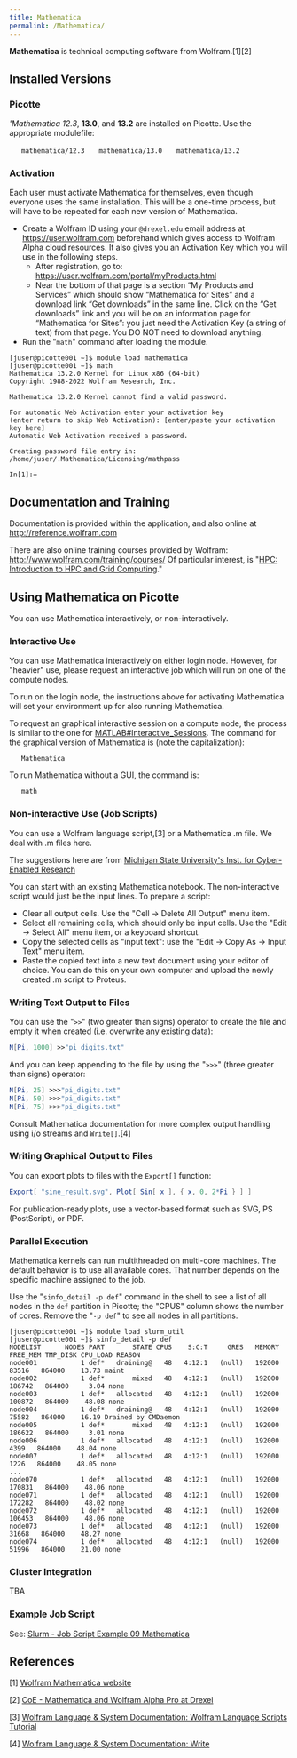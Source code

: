 ```yaml
---
title: Mathematica
permalink: /Mathematica/
---
```


**Mathematica** is technical computing software from Wolfram.[1][2]

Installed Versions
------------------

### Picotte

*'Mathematica 12.3*, **13.0**, and **13.2** are installed on Picotte.
Use the appropriate modulefile:

`   mathematica/12.3`
`   mathematica/13.0`
`   mathematica/13.2`

### Activation

Each user must activate Mathematica for themselves, even though everyone
uses the same installation. This will be a one-time process, but will
have to be repeated for each new version of Mathematica.

-   Create a Wolfram ID using your `@drexel.edu` email address at
    <https://user.wolfram.com> beforehand which gives access to Wolfram
    Alpha cloud resources. It also gives you an Activation Key which you
    will use in the following steps.
    -   After registration, go to:
        <https://user.wolfram.com/portal/myProducts.html>
    -   Near the bottom of that page is a section “My Products and
        Services” which should show “Mathematica for Sites” and a
        download link “Get downloads” in the same line. Click on the
        “Get downloads” link and you will be on an information page for
        “Mathematica for Sites”: you just need the Activation Key (a
        string of text) from that page. You DO NOT need to download
        anything.
-   Run the "`math`" command after loading the module.

``` text
[juser@picotte001 ~]$ module load mathematica
[juser@picotte001 ~]$ math
Mathematica 13.2.0 Kernel for Linux x86 (64-bit)
Copyright 1988-2022 Wolfram Research, Inc.

Mathematica 13.2.0 Kernel cannot find a valid password.

For automatic Web Activation enter your activation key
(enter return to skip Web Activation): [enter/paste your activation key here]
Automatic Web Activation received a password.

Creating password file entry in:
/home/juser/.Mathematica/Licensing/mathpass

In[1]:=
```

Documentation and Training
--------------------------

Documentation is provided within the application, and also online at
<http://reference.wolfram.com>

There are also online training courses provided by Wolfram:
<http://www.wolfram.com/training/courses/> Of particular interest, is
"[HPC: Introduction to HPC and Grid Computing](http://www.wolfram.com/training/courses/hpc012.html)."

Using Mathematica on Picotte
----------------------------

You can use Mathematica interactively, or non-interactively.

### Interactive Use

You can use Mathematica interactively on either login node. However, for
"heavier" use, please request an interactive job which will run on one
of the compute nodes.

To run on the login node, the instructions above for activating
Mathematica will set your environment up for also running Mathematica.

To request an graphical interactive session on a compute node, the
process is similar to the one for
[MATLAB\#Interactive_Sessions](/MATLAB#Interactive_Sessions "wikilink").
The command for the graphical version of Mathematica is (note the
capitalization):

`   Mathematica`

To run Mathematica without a GUI, the command is:

`   math`

### Non-interactive Use (Job Scripts)

You can use a Wolfram language script,[3] or a Mathematica .m file. We
deal with .m files here.

The suggestions here are from [Michigan State University's Inst. for Cyber-Enabled Research](https://wiki.hpcc.msu.edu/display/hpccdocs/Using+Mathematica+in+Batch+Mode)

You can start with an existing Mathematica notebook. The non-interactive
script would just be the input lines. To prepare a script:

-   Clear all output cells. Use the "Cell -&gt; Delete All Output" menu
    item.
-   Select all remaining cells, which should only be input cells. Use
    the "Edit -&gt; Select All" menu item, or a keyboard shortcut.
-   Copy the selected cells as "input text": use the "Edit -&gt; Copy As
    -&gt; Input Text" menu item.
-   Paste the copied text into a new text document using your editor of
    choice. You can do this on your own computer and upload the newly
    created .m script to Proteus.

### Writing Text Output to Files

You can use the "`>>`" (two greater than signs) operator to create the
file and empty it when created (i.e. overwrite any existing data):

``` mathematica
N[Pi, 1000] >>"pi_digits.txt"
```

And you can keep appending to the file by using the "`>>>`" (three
greater than signs) operator:

``` mathematica
N[Pi, 25] >>>"pi_digits.txt"
N[Pi, 50] >>>"pi_digits.txt"
N[Pi, 75] >>>"pi_digits.txt"
```

Consult Mathematica documentation for more complex output handling using
i/o streams and `Write[]`.[4]

### Writing Graphical Output to Files

You can export plots to files with the `Export[]` function:

``` mathematica
Export[ "sine_result.svg", Plot[ Sin[ x ], { x, 0, 2*Pi } ] ]
```

For publication-ready plots, use a vector-based format such as SVG, PS
(PostScript), or PDF.

### Parallel Execution

Mathematica kernels can run multithreaded on multi-core machines. The
default behavior is to use all available cores. That number depends on
the specific machine assigned to the job.

Use the "`sinfo_detail -p def`" command in the shell to see a list of
all nodes in the `def` partition in Picotte; the "CPUS" column shows the
number of cores. Remove the "`-p def`" to see all nodes in all
partitions.

``` text
[juser@picotte001 ~]$ module load slurm_util
[juser@picotte001 ~]$ sinfo_detail -p def
NODELIST      NODES PART       STATE CPUS    S:C:T     GRES   MEMORY FREE_MEM TMP_DISK CPU_LOAD REASON
node001           1 def*   draining@   48   4:12:1   (null)   192000    83516   864000    13.73 maint
node002           1 def*       mixed   48   4:12:1   (null)   192000   186742   864000     3.04 none
node003           1 def*   allocated   48   4:12:1   (null)   192000   100872   864000    48.08 none
node004           1 def*   draining@   48   4:12:1   (null)   192000    75582   864000    16.19 Drained by CMDaemon
node005           1 def*       mixed   48   4:12:1   (null)   192000   186622   864000     3.01 none
node006           1 def*   allocated   48   4:12:1   (null)   192000     4399   864000    48.04 none
node007           1 def*   allocated   48   4:12:1   (null)   192000     1226   864000    48.05 none
...
node070           1 def*   allocated   48   4:12:1   (null)   192000   170831   864000    48.06 none
node071           1 def*   allocated   48   4:12:1   (null)   192000   172282   864000    48.02 none
node072           1 def*   allocated   48   4:12:1   (null)   192000   106453   864000    48.06 none
node073           1 def*   allocated   48   4:12:1   (null)   192000    31668   864000    48.27 none
node074           1 def*   allocated   48   4:12:1   (null)   192000    51996   864000    21.00 none
```

### Cluster Integration

TBA

### Example Job Script

See: [Slurm - Job Script Example 09 Mathematica](/Slurm_-_Job_Script_Example_09_Mathematica "wikilink")

References
----------

<references/>

[1] [Wolfram Mathematica website](https://www.wolfram.com/mathematica/)

[2] [CoE - Mathematica and Wolfram Alpha Pro at Drexel](https://tech.coe.drexel.edu/mathematica/)

[3] [Wolfram Language & System Documentation: Wolfram Language Scripts Tutorial](http://reference.wolfram.com/language/tutorial/WolframLanguageScripts.html)

[4] [Wolfram Language & System Documentation: Write](http://reference.wolfram.com/language/ref/Write.html)
